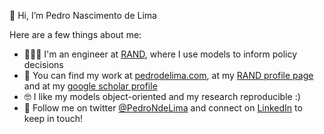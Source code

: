 👋 Hi, I’m Pedro Nascimento de Lima

Here are a few things about me:

- 🧑🏽‍💻 I'm an engineer at [RAND](https://rand.org), where I use models to inform policy decisions
- 📄 You can find my work at [pedrodelima.com](https://pedrodelima.com), at my [RAND profile page](https://www.rand.org/about/people/l/lima_pedro_nascimento_de.html) and at my [google scholar profile](https://scholar.google.com/citations?hl=en&user=VOlVFVYAAAAJ&view_op=list_works&sortby=pubdate)
- 🤓 I like my models object-oriented and my research reproducible :)
- 💬 Follow me on twitter [@PedroNdeLima](https://twitter.com/PedroNdeLima) and connect on [LinkedIn](https://www.linkedin.com/in/pedro-nascimento-de-lima/) to keep in touch!
